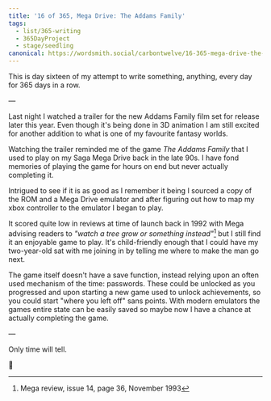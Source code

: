 ```yaml
---
title: '16 of 365, Mega Drive: The Addams Family'
tags:
  - list/365-writing
  - 365DayProject
  - stage/seedling
canonical: https://wordsmith.social/carbontwelve/16-365-mega-drive-the-addams-family
---
```



This is day sixteen of my attempt to write something, anything, every day for 365 days in a row.

—

Last night I watched a trailer for the new Addams Family film set for release later this year. Even though it's being done in 3D animation I am still excited for another addition to what is one of my favourite fantasy worlds.

Watching the trailer reminded me of the game _The Addams Family_ that I used to play on my Saga Mega Drive back in the late 90s. I have fond memories of playing the game for hours on end but never actually completing it.

Intrigued to see if it is as good as I remember it being I sourced a copy of the ROM and a Mega Drive emulator and after figuring out how to map my xbox controller to the emulator I began to play.

It scored quite low in reviews at time of launch back in 1992 with Mega advising readers to _"watch a tree grow or something instead"_[^1] but I still find it an enjoyable game to play. It's child-friendly enough that I could have my two-year-old sat with me joining in by telling me where to make the man go next.

The game itself doesn't have a save function, instead relying upon an often used mechanism of the time: passwords. These could be unlocked as you progressed and upon starting a new game used to unlock achievements, so you could start "where you left off" sans points. With modern emulators the games entire state can be easily saved so maybe now I have a chance at actually completing the game.

—

Only time will tell.

🌻

[^1]: Mega review, issue 14, page 36, November 1993